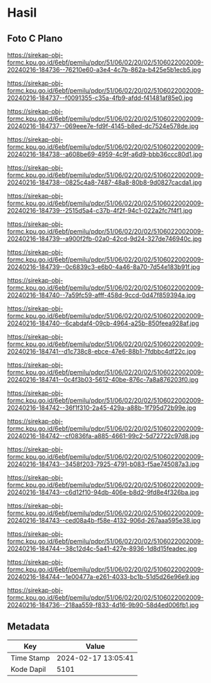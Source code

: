 # Hasil

## Foto C Plano

https://sirekap-obj-formc.kpu.go.id/6ebf/pemilu/pdpr/51/06/02/20/02/5106022002009-20240216-184736--76210e60-a3e4-4c7b-862a-b425e5b1ecb5.jpg

https://sirekap-obj-formc.kpu.go.id/6ebf/pemilu/pdpr/51/06/02/20/02/5106022002009-20240216-184737--f0091355-c35a-4fb9-afdd-f41481af85e0.jpg

https://sirekap-obj-formc.kpu.go.id/6ebf/pemilu/pdpr/51/06/02/20/02/5106022002009-20240216-184737--069eee7e-fd9f-4145-b8ed-dc7524e578de.jpg

https://sirekap-obj-formc.kpu.go.id/6ebf/pemilu/pdpr/51/06/02/20/02/5106022002009-20240216-184738--a608be69-4959-4c9f-a6d9-bbb36ccc80d1.jpg

https://sirekap-obj-formc.kpu.go.id/6ebf/pemilu/pdpr/51/06/02/20/02/5106022002009-20240216-184738--0825c4a8-7487-48a8-80b8-9d0827cacda1.jpg

https://sirekap-obj-formc.kpu.go.id/6ebf/pemilu/pdpr/51/06/02/20/02/5106022002009-20240216-184739--2515d5a4-c37b-4f2f-94c1-022a2fc7f4f1.jpg

https://sirekap-obj-formc.kpu.go.id/6ebf/pemilu/pdpr/51/06/02/20/02/5106022002009-20240216-184739--a900f2fb-02a0-42cd-9d24-327de746940c.jpg

https://sirekap-obj-formc.kpu.go.id/6ebf/pemilu/pdpr/51/06/02/20/02/5106022002009-20240216-184739--0c6839c3-e6b0-4a46-8a70-7d54e183b91f.jpg

https://sirekap-obj-formc.kpu.go.id/6ebf/pemilu/pdpr/51/06/02/20/02/5106022002009-20240216-184740--7a59fc59-afff-458d-9ccd-0d47f859394a.jpg

https://sirekap-obj-formc.kpu.go.id/6ebf/pemilu/pdpr/51/06/02/20/02/5106022002009-20240216-184740--6cabdaf4-09cb-4964-a25b-850feea928af.jpg

https://sirekap-obj-formc.kpu.go.id/6ebf/pemilu/pdpr/51/06/02/20/02/5106022002009-20240216-184741--d1c738c8-ebce-47e6-88b1-7fdbbc4df22c.jpg

https://sirekap-obj-formc.kpu.go.id/6ebf/pemilu/pdpr/51/06/02/20/02/5106022002009-20240216-184741--0c4f3b03-5612-40be-876c-7a8a876203f0.jpg

https://sirekap-obj-formc.kpu.go.id/6ebf/pemilu/pdpr/51/06/02/20/02/5106022002009-20240216-184742--36f1f310-2a45-429a-a88b-1f795d72b99e.jpg

https://sirekap-obj-formc.kpu.go.id/6ebf/pemilu/pdpr/51/06/02/20/02/5106022002009-20240216-184742--cf0836fa-a885-4661-99c2-5d72722c97d8.jpg

https://sirekap-obj-formc.kpu.go.id/6ebf/pemilu/pdpr/51/06/02/20/02/5106022002009-20240216-184743--3458f203-7925-4791-b083-f5ae745087a3.jpg

https://sirekap-obj-formc.kpu.go.id/6ebf/pemilu/pdpr/51/06/02/20/02/5106022002009-20240216-184743--c6d12f10-94db-406e-b8d2-9fd8e4f326ba.jpg

https://sirekap-obj-formc.kpu.go.id/6ebf/pemilu/pdpr/51/06/02/20/02/5106022002009-20240216-184743--ced08a4b-f58e-4132-906d-267aaa595e38.jpg

https://sirekap-obj-formc.kpu.go.id/6ebf/pemilu/pdpr/51/06/02/20/02/5106022002009-20240216-184744--38c12d4c-5a41-427e-8936-1d8d15feadec.jpg

https://sirekap-obj-formc.kpu.go.id/6ebf/pemilu/pdpr/51/06/02/20/02/5106022002009-20240216-184744--1e00477a-e261-4033-bc1b-51d5d26e96e9.jpg

https://sirekap-obj-formc.kpu.go.id/6ebf/pemilu/pdpr/51/06/02/20/02/5106022002009-20240216-184736--218aa559-f833-4d16-9b90-58d4ed006fb1.jpg


## Metadata

| Key        | Value               |
| ---------- | ------------------- |
| Time Stamp | 2024-02-17 13:05:41 |
| Kode Dapil | 5101                |



